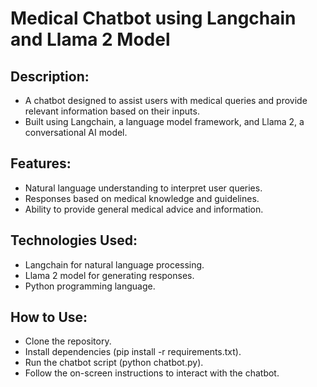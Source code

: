 # Medical Chatbot using Langchain and Llama 2 Model
## Description:
- A chatbot designed to assist users with medical queries and provide relevant information based on their inputs.
- Built using Langchain, a language model framework, and Llama 2, a conversational AI model.
## Features:
- Natural language understanding to interpret user queries.
- Responses based on medical knowledge and guidelines.
- Ability to provide general medical advice and information.
## Technologies Used:
- Langchain for natural language processing.
- Llama 2 model for generating responses.
- Python programming language.
## How to Use:
- Clone the repository.
- Install dependencies (pip install -r requirements.txt).
- Run the chatbot script (python chatbot.py).
- Follow the on-screen instructions to interact with the chatbot.
